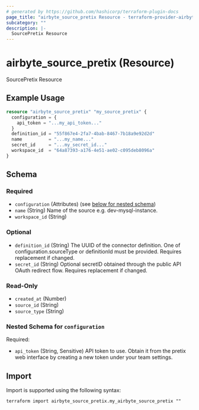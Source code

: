```yaml
---
# generated by https://github.com/hashicorp/terraform-plugin-docs
page_title: "airbyte_source_pretix Resource - terraform-provider-airbyte"
subcategory: ""
description: |-
  SourcePretix Resource
---
```


# airbyte_source_pretix (Resource)

SourcePretix Resource

## Example Usage

```terraform
resource "airbyte_source_pretix" "my_source_pretix" {
  configuration = {
    api_token = "...my_api_token..."
  }
  definition_id = "55f867e4-2fa7-4bab-8467-7b18a9e92d2d"
  name          = "...my_name..."
  secret_id     = "...my_secret_id..."
  workspace_id  = "64a87393-a176-4e51-ae02-c095deb8096a"
}
```

<!-- schema generated by tfplugindocs -->
## Schema

### Required

- `configuration` (Attributes) (see [below for nested schema](#nestedatt--configuration))
- `name` (String) Name of the source e.g. dev-mysql-instance.
- `workspace_id` (String)

### Optional

- `definition_id` (String) The UUID of the connector definition. One of configuration.sourceType or definitionId must be provided. Requires replacement if changed.
- `secret_id` (String) Optional secretID obtained through the public API OAuth redirect flow. Requires replacement if changed.

### Read-Only

- `created_at` (Number)
- `source_id` (String)
- `source_type` (String)

<a id="nestedatt--configuration"></a>
### Nested Schema for `configuration`

Required:

- `api_token` (String, Sensitive) API token to use. Obtain it from the pretix web interface by creating a new token under your team settings.

## Import

Import is supported using the following syntax:

```shell
terraform import airbyte_source_pretix.my_airbyte_source_pretix ""
```
